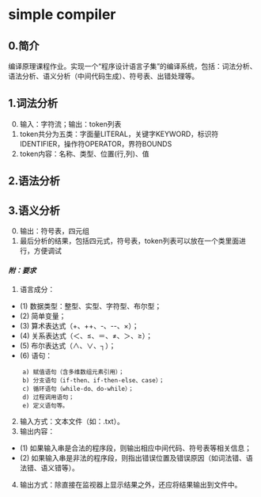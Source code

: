 # simple compiler
## 0.简介
编译原理课程作业。实现一个“程序设计语言子集”的编译系统，包括：词法分析、语法分析、语义分析（中间代码生成）、符号表、出错处理等。

## 1.词法分析
0. 输入：字符流；输出：token列表
1. token共分为五类：字面量LITERAL，关键字KEYWORD，标识符IDENTIFIER，操作符OPERATOR，界符BOUNDS
2. token内容：名称、类型、位置(行,列)、值

## 2.语法分析


## 3.语义分析
0. 输出：符号表，四元组
1. 最后分析的结果，包括四元式，符号表，token列表可以放在一个类里面进行，方便调试

#### *附：要求*

1. 语言成分：
- (1) 数据类型：整型、实型、字符型、布尔型；
- (2) 简单变量；
- (3) 算术表达式（+、++、-、--、×）；
- (4) 关系表达式（＜、≤、＝、≠、＞、≥）；
- (5) 布尔表达式（∧、∨、┐）；
- (6) 语句：
```
    a) 赋值语句（含多维数组元素引用）；
    b) 分支语句（if-then、if-then-else、case）；
    c) 循环语句（while-do、do-while）；
    d) 过程调用语句；
    e) 定义语句等。
```
2. 输入方式：文本文件（如：.txt）。
3. 输出内容：
- (1) 如果输入串是合法的程序段，则输出相应中间代码、符号表等相关信息；
- (2) 如果输入串是非法的程序段，则指出错误位置及错误原因（如词法错、语法错、语义错等）。
4. 输出方式：除直接在监视器上显示结果之外，还应将结果输出到文件中。